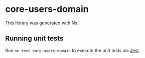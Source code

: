 # core-users-domain

This library was generated with [Nx](https://nx.dev).

## Running unit tests

Run `nx test core-users-domain` to execute the unit tests via [Jest](https://jestjs.io).
